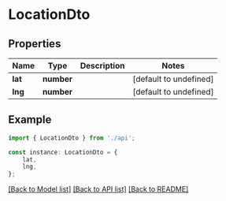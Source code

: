 # LocationDto


## Properties

Name | Type | Description | Notes
------------ | ------------- | ------------- | -------------
**lat** | **number** |  | [default to undefined]
**lng** | **number** |  | [default to undefined]

## Example

```typescript
import { LocationDto } from './api';

const instance: LocationDto = {
    lat,
    lng,
};
```

[[Back to Model list]](../README.md#documentation-for-models) [[Back to API list]](../README.md#documentation-for-api-endpoints) [[Back to README]](../README.md)
